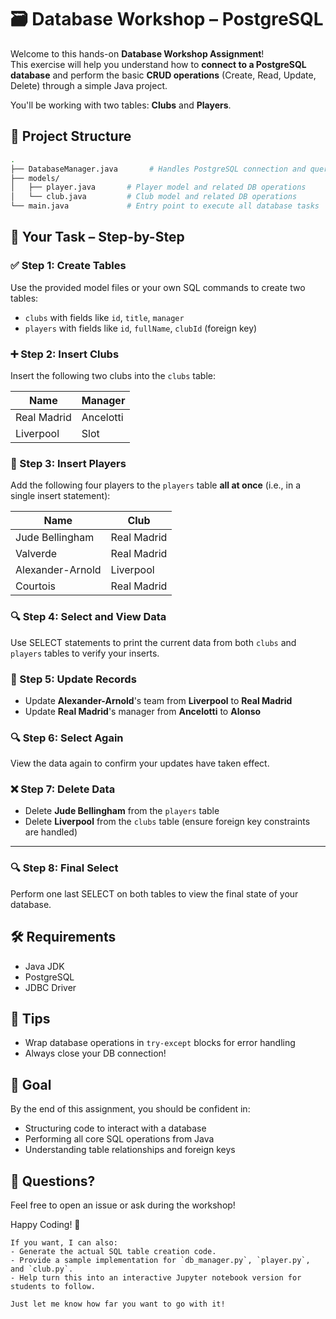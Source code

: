 # 🗃️ Database Workshop – PostgreSQL

Welcome to this hands-on **Database Workshop Assignment**!  
This exercise will help you understand how to **connect to a PostgreSQL database** and perform the basic **CRUD operations** (Create, Read, Update, Delete) through a simple Java project.

You'll be working with two tables: **Clubs** and **Players**.

## 📁 Project Structure

```bash
.
├── DatabaseManager.java       # Handles PostgreSQL connection and query execution
├── models/
│   ├── player.java       # Player model and related DB operations
│   └── club.java         # Club model and related DB operations
└── main.java             # Entry point to execute all database tasks
```

## 🧩 Your Task – Step-by-Step

### ✅ Step 1: Create Tables

Use the provided model files or your own SQL commands to create two tables:

* `clubs` with fields like `id`, `title`, `manager`
* `players` with fields like `id`, `fullName`, `clubId` (foreign key)

### ➕ Step 2: Insert Clubs

Insert the following two clubs into the `clubs` table:

| Name        | Manager   |
| ----------- | --------- |
| Real Madrid | Ancelotti |
| Liverpool   | Slot      |

### 👥 Step 3: Insert Players

Add the following four players to the `players` table **all at once** (i.e., in a single insert statement):

| Name             | Club        |
| ---------------- | ----------- |
| Jude Bellingham  | Real Madrid |
| Valverde         | Real Madrid |
| Alexander-Arnold | Liverpool   |
| Courtois         | Real Madrid |

### 🔍 Step 4: Select and View Data

Use SELECT statements to print the current data from both `clubs` and `players` tables to verify your inserts.

### 🔁 Step 5: Update Records

* Update **Alexander-Arnold**'s team from **Liverpool** to **Real Madrid**
* Update **Real Madrid**'s manager from **Ancelotti** to **Alonso**

### 🔍 Step 6: Select Again

View the data again to confirm your updates have taken effect.

### ❌ Step 7: Delete Data

* Delete **Jude Bellingham** from the `players` table
* Delete **Liverpool** from the `clubs` table (ensure foreign key constraints are handled)

---

### 🔍 Step 8: Final Select

Perform one last SELECT on both tables to view the final state of your database.

## 🛠️ Requirements

* Java JDK
* PostgreSQL
* JDBC Driver

## 🧠 Tips

* Wrap database operations in `try-except` blocks for error handling
* Always close your DB connection!

## 🎯 Goal

By the end of this assignment, you should be confident in:

* Structuring code to interact with a database
* Performing all core SQL operations from Java
* Understanding table relationships and foreign keys

## 💬 Questions?

Feel free to open an issue or ask during the workshop!

Happy Coding! 🚀

```
If you want, I can also:
- Generate the actual SQL table creation code.
- Provide a sample implementation for `db_manager.py`, `player.py`, and `club.py`.
- Help turn this into an interactive Jupyter notebook version for students to follow.

Just let me know how far you want to go with it!
```
